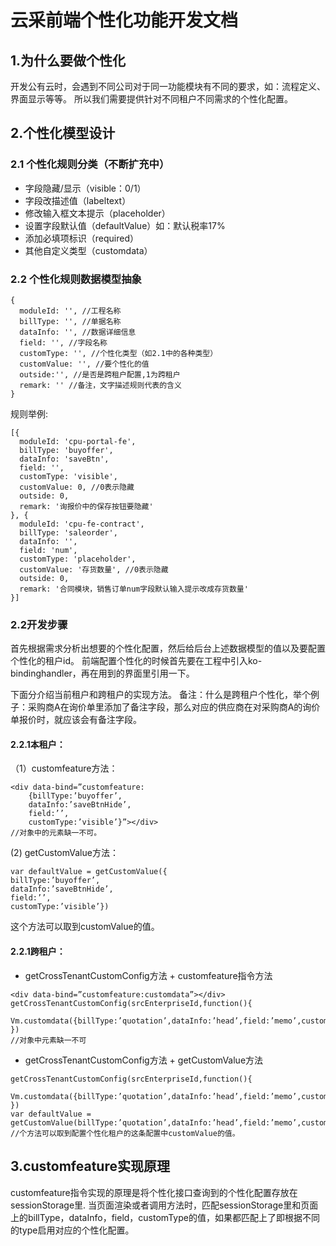# 云采前端个性化功能开发文档

## 1.为什么要做个性化
开发公有云时，会遇到不同公司对于同一功能模块有不同的要求，如：流程定义、界面显示等等。
所以我们需要提供针对不同租户不同需求的个性化配置。
## 2.个性化模型设计

### 2.1 个性化规则分类（不断扩充中）
- 字段隐藏/显示（visible：0/1）
- 字段改描述值（labeltext）
- 修改输入框文本提示（placeholder）
- 设置字段默认值（defaultValue）如：默认税率17%
- 添加必填项标识（required）
- 其他自定义类型（customdata）

### 2.2 个性化规则数据模型抽象
```
{ 
  moduleId: '', //工程名称
  billType: '', //单据名称
  dataInfo: '', //数据详细信息
  field: '', //字段名称
  customType: '', //个性化类型（如2.1中的各种类型）
  customValue: '', //要个性化的值
  outside:'', //是否是跨租户配置,1为跨租户
  remark: '' //备注，文字描述规则代表的含义
}
```
规则举例:
```
[{ 
  moduleId: 'cpu-portal-fe',
  billType: 'buyoffer', 
  dataInfo: 'saveBtn', 
  field: '', 
  customType: 'visible', 
  customValue: 0, //0表示隐藏
  outside: 0, 
  remark: '询报价中的保存按钮要隐藏'
}, { 
  moduleId: 'cpu-fe-contract',
  billType: 'saleorder', 
  dataInfo: '', 
  field: 'num', 
  customType: 'placeholder', 
  customValue: '存货数量', //0表示隐藏
  outside: 0, 
  remark: '合同模块，销售订单num字段默认输入提示改成存货数量'
}]

```
### 2.2开发步骤
首先根据需求分析出想要的个性化配置，然后给后台上述数据模型的值以及要配置个性化的租户id。
前端配置个性化的时候首先要在工程中引入ko-bindinghandler，再在用到的界面里引用一下。

下面分介绍当前租户和跨租户的实现方法。
备注：什么是跨租户个性化，举个例子：采购商A在询价单里添加了备注字段，那么对应的供应商在对采购商A的询价单报价时，就应该会有备注字段。

#### 2.2.1本租户：
（1）customfeature方法：
```
<div data-bind=”customfeature:
    {billType:’buyoffer’,
    dataInfo:’saveBtnHide’,
    field:’’,
    customType:’visible’}”></div>
//对象中的元素缺一不可。
```
 (2) getCustomValue方法：
 ```
var defaultValue = getCustomValue({
billType:’buyoffer’,
dataInfo:’saveBtnHide’,
field:’’,
customType:’visible’})
```
这个方法可以取到customValue的值。

#### 2.2.1跨租户：
- getCrossTenantCustomConfig方法 + customfeature指令方法
```
<div data-bind=”customfeature:customdata”></div>
getCrossTenantCustomConfig(srcEnterpriseId,function(){
   Vm.customdata({billType:’quotation’,dataInfo:’head’,field:’memo’,customType:’visible’,targetEnterpriseId:srcEnterpriseId})
})
//对象中元素缺一不可
```
- getCrossTenantCustomConfig方法 + getCustomValue方法
```
getCrossTenantCustomConfig(srcEnterpriseId,function(){
   Vm.customdata({billType:’quotation’,dataInfo:’head’,field:’memo’,customType:’visible’,targetEnterpriseId:srcEnterpriseId})
})
var defaultValue = getCustomValue(billType:’quotation’,dataInfo:’head’,field:’memo’,customType:’visible’,targetEnterpriseId:srcEnterpriseId})
//个方法可以取到配置个性化租户的这条配置中customValue的值。
```

## 3.customfeature实现原理
customfeature指令实现的原理是将个性化接口查询到的个性化配置存放在sessionStorage里.
当页面渲染或者调用方法时，匹配sessionStorage里和页面上的billType，dataInfo，field，customType的值，如果都匹配上了即根据不同的type启用对应的个性化配置。